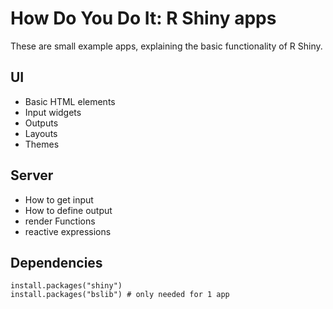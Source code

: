 # How Do You Do It: R Shiny apps

These are small example apps, explaining the basic functionality of R Shiny.

## UI
- Basic HTML elements
- Input widgets
- Outputs
- Layouts
- Themes

## Server
- How to get input
- How to define output
- render Functions
- reactive expressions

## Dependencies

```
install.packages("shiny")
install.packages("bslib") # only needed for 1 app
```
